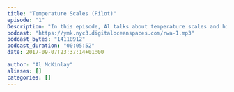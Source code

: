 ```yaml
---
title: "Temperature Scales (Pilot)"
episode: "1"
Description: "In this episode, Al talks about temperature scales and his frustrations with the different ones."
podcast: "https://ymk.nyc3.digitaloceanspaces.com/rwa-1.mp3"
podcast_bytes: "14118912"
podcast_duration: "00:05:52"
date: 2017-09-07T23:37:14+01:00

author: "Al McKinlay"
aliases: []
categories: []
---
```

